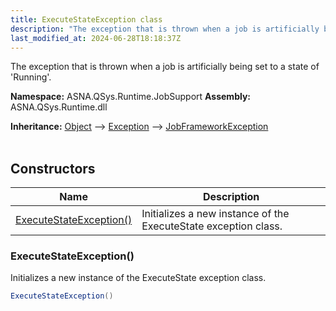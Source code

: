 ```yaml
---
title: ExecuteStateException class
description: "The exception that is thrown when a job is artificially being set to a state of &#39;Running&#39;. "
last_modified_at: 2024-06-28T18:18:37Z
---
```


The exception that is thrown when a job is artificially being set to a state of 'Running'.

**Namespace:** ASNA.QSys.Runtime.JobSupport
**Assembly:** ASNA.QSys.Runtime.dll

**Inheritance:** [Object](https://docs.microsoft.com/en-us/dotnet/api/system.object) --> [Exception](https://docs.microsoft.com/en-us/dotnet/api/system.exception) --> [JobFrameworkException](/reference/runtime/qsys-runtime-job-support/job-framework-exception.html)
<br>
<br>

## Constructors

| Name | Description |
| --- | --- |
| [ExecuteStateException()](#executestateexception) | Initializes a new instance of the ExecuteState exception class.

### ExecuteStateException()

Initializes a new instance of the ExecuteState exception class.

```cs
ExecuteStateException()
```
